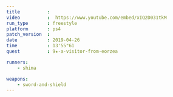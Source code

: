 ```yaml
---
title          :
video          :  https://www.youtube.com/embed/xIQ2D031tkM
run_type       : freestyle
platform       : ps4
patch_version  : 
date           : 2019-04-26
time           : 13'55"61
quest          : 9★-a-visitor-from-eorzea

runners:
    - shima

weapons:
    - sword-and-shield
---
```

